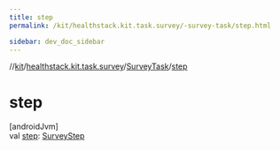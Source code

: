```yaml
---
title: step
permalink: /kit/healthstack.kit.task.survey/-survey-task/step.html

sidebar: dev_doc_sidebar
---
```

//[kit](../../../kit.html)/[healthstack.kit.task.survey](../index.html)/[SurveyTask](index.html)/[step](step.html)



# step



[androidJvm]\
val [step](step.html): [SurveyStep](../../healthstack.kit.task.survey.step/-survey-step/index.html)





